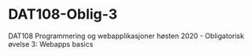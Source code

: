 # DAT108-Oblig-3

DAT108 Programmering og webapplikasjoner høsten 2020 - Obligatorisk øvelse 3: Webapps basics
